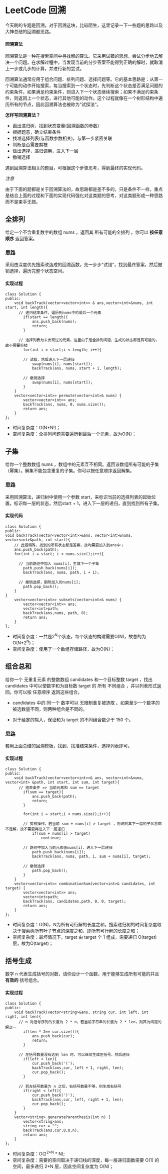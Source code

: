 # LeetCode 回溯


 今天刷的专题是回溯，对于回溯这块，比较陌生，这里记录一下一些题的思路以及大神总结的回溯题思路。

#### 回溯算法
   回溯算法是一种在搜索空间中寻找解的算法。它采用试错的思想，尝试分步地去解决一个问题。在求解过程中，当发现当前的分步答案不能得到正确的解时，就取消上一步或几步的计算，并进行新的尝试。

回溯算法通常应用于组合问题、排列问题、选择问题等。它的基本思路是：从第一个可能的动作开始搜索，每当搜索到一个状态时，先判断这个状态是否满足问题的约束条件，如果满足约束条件，则进入下一个状态继续搜索；如果不满足约束条件，则返回上一个状态，进行其他可能的动作。这个过程就像在一个树形结构中遍历所有的节点，因此回溯算法也被称为“试探法”。

**怎样写回溯算法？**

- 画出递归树，找到状态变量(回溯函数的参数)
- 根据题意，确立结束条件
- 找准选择列表(与函数参数相关)，与第一步紧密关联
- 判断是否需要剪枝
- 做出选择，递归调用，进入下一层
- 撤销选择

遇到回溯算法相关的题目，可根据这个步骤思考，得到最终的实现代码。

*注意*

由于下面的题都是关于回溯算法的，故思路都是差不多的，只是条件不一样，重点是结合上面的过程和下面的实现代码强化对这类题的思考，对这类题形成一种思路而不是束手无措。

## 全排列
给定一个不含重复数字的数组 nums ，返回其 所有可能的全排列 。你可以 **按任意顺序** 返回答案。

### 思路
采用由深度优先搜索改造成的回溯函数，先一步步“试错”，找到最终答案，然后撤销选择，遍历完整个状态空间。

#### 实现过程
```
class Solution {
public:
    void backTrack(vector<vector<int>> & ans,vector<int>&nums, int start, int length){
	  // 递归结束条件，遍历到nums中的最后一个元素
        if(start == length){
            ans.push_back(nums);
            return;
        }
	
	  // 选择列表为未出现过的元素，这里由于是全排列问题，生成的状态都是有可能的，故不需要剪枝
        for(int i = start;i < length; i++){

		// 试错，然后进入下一层递归
            swap(nums[i], nums[start]);
            backTrack(ans, nums, start + 1, length);

		// 撤销选择
            swap(nums[i], nums[start]);
        }
    }
    vector<vector<int>> permute(vector<int>& nums) {
        vector<vector<int>> ans;
        backTrack(ans, nums, 0, nums.size());
        return ans;
    }
};
```

- 时间复杂度：O(N*N!)；
- 空间复杂度：全排列问题需要遍历到最后一个元素，故为O(N)；


## 子集
给你一个整数数组 nums ，数组中的元素互不相同。返回该数组所有可能的子集（幂集）。解集不能包含重复的子集。你可以按任意顺序返回解集。

### 思路
采用回溯算法，递归树中使用一个参数 start，来标识当前的选择列表的起始位置。标识每一层的状态，然后start  + 1，进入下一层的递归，直到找到所有子集。

#### 实现代码
```
class Solution {
public:
void backTrack(vector<vector<int>>&ans, vector<int>&nums, vector<int>&path, int start){
    // 此题特殊，找到的所有状态都是答案，故均需要加入到ans中；
    ans.push_back(path);
    for(int i = start; i < nums.size();i++){

	  // 当前路径中加入 nums[i]，生成下一个子集
        path.push_back(nums[i]);
        backTrack(ans, nums, path, i + 1);

	  // 撤销选择，删除加入的nums[i];
        path.pop_back();
    }
}
    vector<vector<int>> subsets(vector<int>& nums) {
        vector<vector<int>> ans;
        vector<int>path;
        backTrack(ans,nums, path, 0);
        return ans;
    }
};
```

- 时间复杂度：一共是2<sup>N</sup>个状态，每个状态的构建需要O(N)，故总的为O(N*2<sup>N</sup>)；
- 空间复杂度：使用了一个数组存储路径，故为O(N)；


## 组合总和
给你一个 无重复元素 的整数数组 candidates 和一个目标整数 target ，找出 candidates 中可以使数字和为目标数 target 的 所有 不同组合 ，并以列表形式返回。你可以按 任意顺序 返回这些组合。

- candidates 中的 同一个 数字可以 无限制重复被选取 。如果至少一个数字的被选数量不同，则两种组合是不同的。 

- 对于给定的输入，保证和为 target 的不同组合数少于 150 个。

### 思路
套用上面总结的回溯模板，找到、找准结束条件，选择列表即可。

#### 实现过程
```
class Solution {
public:
    void backTrack(vector<vector<int>>& ans, vector<int>&nums, vector<int> &path, int start, int sum, int target){
	  // 结束条件 => 当前元素和 sum == target
        if(sum == target){
            ans.push_back(path);
            return;
        }

        for(int i = start;i < nums.size();i++){

		// 剪枝操作，若当前 sum + nums[i] > target ，则说明其下一层的子状态都不是解，故不需要再进入下一层递归
            if(sum + nums[i] > target)
                continue;

		// 路径中加入当前元素值nums[i]，进入下一层递归
            path.push_back(nums[i]);
            backTrack(ans, nums, path, i, sum + nums[i], target);

		// 撤销选择
            path.pop_back();
        }
    }
    vector<vector<int>> combinationSum(vector<int>& candidates, int target) {
        vector<vector<int>> ans;
        vector<int>path;
        backTrack(ans, candidates,path, 0, 0, target);
        return ans;
    }
};
```

- 时间复杂度：O(N)，N为所有可行解的长度之和。搜索递归树的时间复杂度取决于搜索树所有叶子节点的深度之和，即所有可行解的长度之和；
- 空间复杂度：最坏情况下，target 由 target 个 1 组成，需要递归 O(target)层，故为O(target)；


## 括号生成
数字 n 代表生成括号的对数，请你设计一个函数，用于能够生成所有可能的并且 **有效的** 括号组合。

#### 实现过程
```
class Solution {
public:
    void backTrack(vector<string>&ans, string cur, int left, int right, int len){
	  // n 对括号序列的长度为 2 * n，若当前字符串的长度为 2 * len，则其为问题的解之一
        if(len * 2== cur.size()){
            ans.push_back(cur);
            return;
        }

	  // 左括号数量没有达到 len 时，可以继续生成左括号，然后递归
        if(left < len){
            cur.push_back('(');
            backTrack(ans,cur, left + 1, right, len);
            cur.pop_back();
        }

	  // 若左括号数量为 n 之后，右括号数量不够，则生成右括号
        if(right < left){
            cur.push_back(')');
            backTrack(ans,cur, left, right + 1, len);
            cur.pop_back();
        }
    }
    vector<string> generateParenthesis(int n) {
        vector<string>ans;
        string cur = "";
        backTrack(ans,cur,0,0,n);
        return ans;
    }
};
```

- 时间复杂度：O(2<sup>2*N</sup> * N);
- 空间复杂度：需要的空间取决于递归栈的深度，每一层递归函数需要 O(1) 的空间，最多递归 2*N 层，因此空间复杂度为 O(N)；
